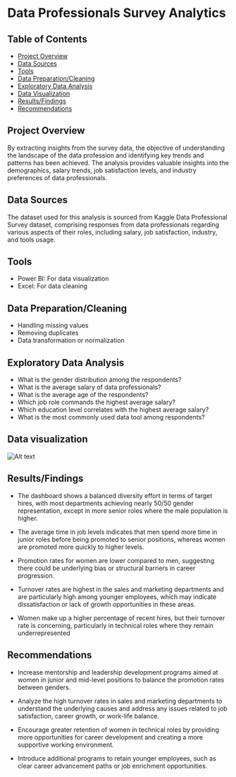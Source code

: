 # Data Professionals Survey Analytics

## Table of Contents
- [Project Overview](#project-overview)
- [Data Sources](#data-sources)
- [Tools](#tools)
- [Data Preparation/Cleaning](#data-preparationcleaning)
- [Exploratory Data Analysis](#exploratory-data-analysis)
- [Data Visualization](#data-visualization)
- [Results/Findings](#resultsfindings)
- [Recommendations](#recommendations)


## Project Overview
  By extracting insights from the survey data, the objective of understanding the landscape of the data profession and identifying key trends and patterns has been achieved. The analysis provides valuable insights into the demographics, salary trends, job satisfaction levels, and industry preferences of data professionals.
  
  ## Data Sources
The dataset used for this analysis is sourced from Kaggle Data Professional Survey dataset, comprising responses from data professionals regarding various aspects of their roles, including salary, job satisfaction, industry, and tools usage.

## Tools
- Power BI: For data visualization 
- Excel: For data cleaning


## Data Preparation/Cleaning
- Handling missing values
- Removing duplicates
- Data transformation or normalization


## Exploratory Data Analysis

- What is the gender distribution among the respondents?
- What is the average salary of data professionals?
- What is the average age of the respondents?
- Which job role commands the highest average salary?
- Which education level correlates with the highest average salary?
- What is the most commonly used data tool among respondents?

## Data visualization 
 ![Alt text](path_to_image.png)

## Results/Findings

- The dashboard shows a balanced diversity effort in terms of target hires, with most departments achieving nearly 50/50 gender representation, except in more senior roles where the male population is higher.

- The average time in job levels indicates that men spend more time in junior roles before being promoted to senior positions, whereas women are promoted more quickly to higher levels.

- Promotion rates for women are lower compared to men, suggesting there could be underlying bias or structural barriers in career progression.

- Turnover rates are highest in the sales and marketing departments and are particularly high among younger employees, which may indicate dissatisfaction or lack of growth opportunities in these areas.

- Women make up a higher percentage of recent hires, but their turnover rate is concerning, particularly in technical roles where they remain underrepresented

## Recommendations

- Increase mentorship and leadership development programs aimed at women in junior and mid-level positions to balance the promotion rates between genders.

- Analyze the high turnover rates in sales and marketing departments to understand the underlying causes and address any issues related to job satisfaction, career growth, or work-life balance.

- Encourage greater retention of women in technical roles by providing more opportunities for career development and creating a more supportive working environment.

- Introduce additional programs to retain younger employees, such as clear career advancement paths or job enrichment opportunities.
